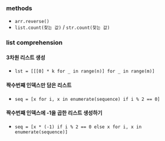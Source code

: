 ### methods

- `arr.reverse()`
- `list.count(찾는 값)` / `str.count(찾는 값)`

### list comprehension

#### 3차원 리스트 생성

- `lst = [[[0] * k for _ in range(n)] for _ in range(m)]` 

#### 짝수번째 인덱스만 담은 리스트 

- `seq = [x for i, x in enumerate(sequence) if i % 2 == 0]`

#### 짝수번째 인덱스에 -1을 곱한 리스트 생성하기

- `seq = [x * (-1) if i % 2 == 0 else x for i, x in enumerate(sequence)]`
